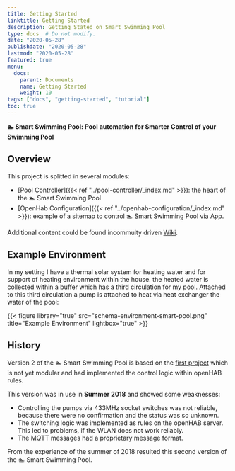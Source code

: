 ```yaml
---
title: Getting Started
linktitle: Getting Started
description: Getting Stated on Smart Swimming Pool
type: docs  # Do not modify.
date: "2020-05-28"
publishdate: "2020-05-28"
lastmod: "2020-05-28"
featured: true
menu:
  docs:
    parent: Documents
    name: Getting Started
    weight: 10
tags: ["docs", "getting-started", "tutorial"]
toc: true
---
```


**🏊 Smart Swimming Pool: Pool automation for Smarter Control of your Swimming Pool**

## Overview

This project is splitted in several modules:

- [Pool Controller]({{< ref "../pool-controller/_index.md" >}}):
  the heart of the 🏊 Smart Swimming Pool
- [OpenHab Configuration]({{< ref "../openhab-configuration/_index.md" >}}):
  example of a sitemap to control 🏊 Smart Swimming Pool via App.

Additional content could be found incommuity driven [Wiki](https://github.com/smart-swimmingpool/smart-swimmingpool/wiki).

## Example Environment

In my setting I have a thermal solar system for heating water and for
support of heating environment within the house. the heated water is
collected within a buffer which has a third circulation for my pool.
Attached to this third circulation a pump is attached to heat via heat
exchanger the water of the pool:

{{< figure library="true" src="schema-environment-smart-pool.png"
    title="Example Environment" lightbox="true" >}}

## History

Version 2 of the 🏊 Smart Swimming Pool is based on the
[first project](https://github.com/stritti/smart-swimming-pool)
which is not yet modular and had implemented the control logic
within openHAB rules.

This version was in use in __Summer 2018__ and showed some weaknesses:

- Controlling the pumps via 433MHz socket switches was not reliable,
  because there were no confirmation and the status was so unknown.
- The switching logic was implemented as rules on the openHAB server.
  This led to problems, if the WLAN does not work reliably.
- The MQTT messages had a proprietary message format.

From the experience of the summer of 2018 resulted this second
version of the 🏊 Smart Swimming Pool.
